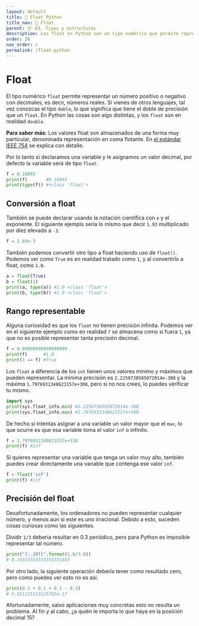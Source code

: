 ```yaml
---
layout: default
title: 📗 Float Python
title_nav: 📗 Float
parent: 📦 03. Tipos y estructuras
description: Los float en Python son un tipo numérico que permite representar datos positivos y negativos decimales. En Python tienen la particularidad de ser en realidad lo que en otro lenguajes de programación se llama double.
order: 28
nav_order: c
permalink: /float-python
---
```


# Float

El tipo numérico `float` permite representar un número positivo o negativo con decimales, es decir, números reales. Si vienes de otros lenguajes, tal vez conozcas el tipo `doble`, lo que significa que tiene el doble de precisión que un `float`. En Python las cosas son algo distintas, y los `float` son en realidad `double`.

<p class="alert alert-info"> 
<b>Para saber más:</b> Los valores float son almacenados de una forma muy particular, denominada representación en coma flotante. En  <a href="https://en.wikipedia.org/wiki/IEEE_754"> el estándar IEEE 754</a> se explica con detalle.
</p>

Por lo tanto si declaramos una variable y le asignamos un valor decimal, por defecto la variable será de tipo `float`.


```python
f = 0.10093
print(f)       #0.10093
print(type(f)) #<class 'float'>
```

## Conversión a float

También se puede declarar usando la notación científica con `e` y el exponente. El siguiente ejemplo sería lo mismo que decir `1.93` multiplicado por diez elevado a `-3`.


```python
f = 1.93e-3
```

También podemos convertir otro tipo a float haciendo uso de `float()`. Podemos ver como `True` es en realidad tratado como `1`, y al convertirlo a float, como `1.0`.


```python
a = float(True)
b = float(1)
print(a, type(a)) #1.0 <class 'float'>
print(b, type(b)) #1.0 <class 'float'>
```

## Rango representable

Alguna curiosidad es que los `float` no tienen precisión infinita. Podemos ver en el siguiente ejemplo como en realidad `f` se almacena como si fuera `1`, ya que no es posible representar tanta precisión decimal.


```python
f = 0.99999999999999999
print(f)      #1.0
print(1 == f) #True
```

Los `float` a diferencia de los `int` tienen unos valores mínimo y máximos que pueden representar. La mínima precisión es `2.2250738585072014e-308` y la máxima `1.7976931348623157e+308`, pero si no nos crees, lo puedes verificar tu mismo.


```python
import sys
print(sys.float_info.min) #2.2250738585072014e-308
print(sys.float_info.max) #1.7976931348623157e+308
```


De hecho si intentas asignar a una variable un valor mayor que el `max`, lo que ocurre es que esa variable toma el valor `inf` o infinito.


```python
f = 1.7976931348623157e+310
print(f) #inf
```

Si quieres representar una variable que tenga un valor muy alto, también puedes crear directamente una variable que contenga ese valor `inf`.


```python
f = float('inf')
print(f) #inf
```

## Precisión del float

Desafortunadamente, los ordenadores no pueden representar cualquier número, y menos aún si este es uno irracional. Debido a esto, suceden cosas curiosas como las siguientes.

Dividir `1/3` debería resultar en 0.3 periódico, pero para Python es imposible representar tal número.

```python
print("{:.20f}".format(1.0/3.0))
# 0.33333333333333331483
```

Por otro lado, la siguiente operación debería tener como resultado cero, pero como puedes ver esto no es así.

```python
print(0.1 + 0.1 + 0.1 - 0.3)
# 5.551115123125783e-17
```

Afortunadamente, salvo aplicaciones muy concretas esto no resulta un problema. Al fin y al cabo, ¿a quién le importa lo que haya en la posición decimal 15?
